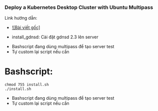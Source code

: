 ### Deploy a Kubernetes Desktop Cluster with Ubuntu Multipass
Link hướng dẫn:
- [![Bài viết gốc]](https://thenewstack.io/deploy-a-kubernetes-desktop-cluster-with-ubuntu-multipass/)
* install_gdnsd: Cài đặt gdnsd 2.3 lên server
- Bashscript đang dùng multipass để tạo server test
- Tự custom lại script nếu cần
# Bashscript:
```shell
chmod 755 install.sh
./install.sh
```

- Bashscript đang dùng multipass để tạo server test
- Tự custom lại script nếu cần
